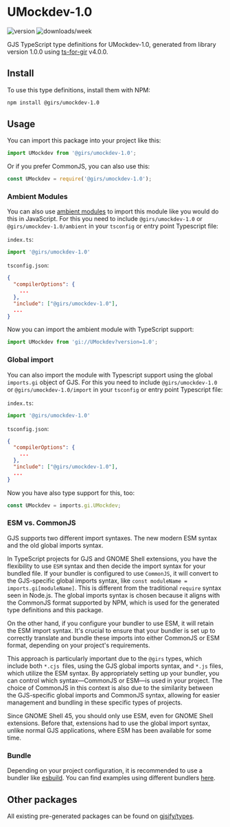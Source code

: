 
# UMockdev-1.0

![version](https://img.shields.io/npm/v/@girs/umockdev-1.0)
![downloads/week](https://img.shields.io/npm/dw/@girs/umockdev-1.0)


GJS TypeScript type definitions for UMockdev-1.0, generated from library version 1.0.0 using [ts-for-gir](https://github.com/gjsify/ts-for-gir) v4.0.0.


## Install

To use this type definitions, install them with NPM:
```bash
npm install @girs/umockdev-1.0
```

## Usage

You can import this package into your project like this:
```ts
import UMockdev from '@girs/umockdev-1.0';
```

Or if you prefer CommonJS, you can also use this:
```ts
const UMockdev = require('@girs/umockdev-1.0');
```

### Ambient Modules

You can also use [ambient modules](https://github.com/gjsify/ts-for-gir/tree/main/packages/cli#ambient-modules) to import this module like you would do this in JavaScript.
For this you need to include `@girs/umockdev-1.0` or `@girs/umockdev-1.0/ambient` in your `tsconfig` or entry point Typescript file:

`index.ts`:
```ts
import '@girs/umockdev-1.0'
```

`tsconfig.json`:
```json
{
  "compilerOptions": {
    ...
  },
  "include": ["@girs/umockdev-1.0"],
  ...
}
```

Now you can import the ambient module with TypeScript support: 

```ts
import UMockdev from 'gi://UMockdev?version=1.0';
```

### Global import

You can also import the module with Typescript support using the global `imports.gi` object of GJS.
For this you need to include `@girs/umockdev-1.0` or `@girs/umockdev-1.0/import` in your `tsconfig` or entry point Typescript file:

`index.ts`:
```ts
import '@girs/umockdev-1.0'
```

`tsconfig.json`:
```json
{
  "compilerOptions": {
    ...
  },
  "include": ["@girs/umockdev-1.0"],
  ...
}
```

Now you have also type support for this, too:

```ts
const UMockdev = imports.gi.UMockdev;
```


### ESM vs. CommonJS

GJS supports two different import syntaxes. The new modern ESM syntax and the old global imports syntax.

In TypeScript projects for GJS and GNOME Shell extensions, you have the flexibility to use `ESM` syntax and then decide the import syntax for your bundled file. If your bundler is configured to use `CommonJS`, it will convert to the GJS-specific global imports syntax, like `const moduleName = imports.gi[moduleName]`. This is different from the traditional `require` syntax seen in Node.js. The global imports syntax is chosen because it aligns with the CommonJS format supported by NPM, which is used for the generated type definitions and this package.

On the other hand, if you configure your bundler to use ESM, it will retain the ESM import syntax. It's crucial to ensure that your bundler is set up to correctly translate and bundle these imports into either CommonJS or ESM format, depending on your project's requirements.

This approach is particularly important due to the `@girs` types, which include both `*.cjs `files, using the GJS global imports syntax, and `*.js` files, which utilize the ESM syntax. By appropriately setting up your bundler, you can control which syntax—CommonJS or ESM—is used in your project. The choice of CommonJS in this context is also due to the similarity between the GJS-specific global imports and CommonJS syntax, allowing for easier management and bundling in these specific types of projects.

Since GNOME Shell 45, you should only use ESM, even for GNOME Shell extensions. Before that, extensions had to use the global import syntax, unlike normal GJS applications, where ESM has been available for some time.

### Bundle

Depending on your project configuration, it is recommended to use a bundler like [esbuild](https://esbuild.github.io/). You can find examples using different bundlers [here](https://github.com/gjsify/ts-for-gir/tree/main/examples).

## Other packages

All existing pre-generated packages can be found on [gjsify/types](https://github.com/gjsify/types).

